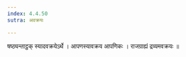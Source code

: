 ```yaml
---
index: 4.4.50
sutra: अवक्रयः

---
```

 षष्ठ्यन्ताट्ठक् स्यादवक्रयेऽर्थे । आपणस्यावक्रय आपणिकः । राजग्राह्यं द्रव्यमवक्रयः ॥
